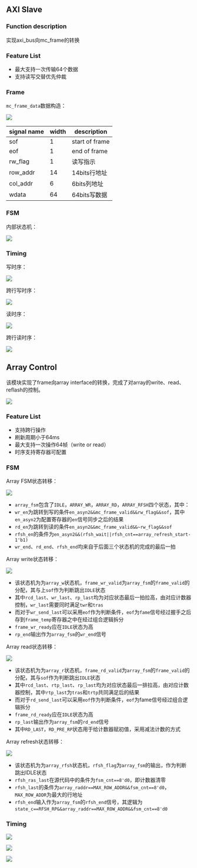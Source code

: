 ## AXI Slave

### Function description

实现axi_bus向mc_frame的转换

### Feature List

- 最大支持一次传输64个数据
- 支持读写交替优先仲裁

### Frame

`mc_frame_data`数据构造：

![](../doc/img/frame.png)

|signal name	|width	|description|
| -- | -- | -- |
|sof	|1	|start of frame|
|eof	|1	|end of frame|
|rw_flag	|1	|读写指示|
|row_addr	|14	|14bits行地址|
|col_addr	|6	|6bits列地址|
|wdata	|64	|64bits写数据|

### FSM

内部状态机：

![](../doc/img/fsm_axi_slave.png)

### Timing

写时序：

![](../doc/img/axi_slave_write.png)

跨行写时序：

![](../doc/img/axi_slave_write_cross_row.png)

读时序：

![](../doc/img/axi_slave_read.png)

跨行读时序：

![](../doc/img/axi_slave_read_cross_row.png)

## Array Control

该模块实现了frame向array interface的转换，完成了对array的write、read、reflash的控制。

![](../doc/img/array_ctrl.png)

### Feature List

- 支持跨行操作
- 刷新周期小于64ms
- 最大支持一次操作64帧（write or read）
- 时序支持寄存器可配置

### FSM

Array FSM状态转移：

![](../doc/img/array_ctrl.png)

- `array_fsm`包含了`IDLE`，`ARRAY_WR`，`ARRAY_RD`，`ARRAY_RFSH`四个状态，其中：
- `wr_en`为跳转到写的条件`en_asyn2&&mc_frame_valid&&rw_flag&&sof`，其中`en_asyn2`为配置寄存器的`en`信号同步之后的结果 
- `rd_en`为跳转到读的条件`en_asyn2&&mc_frame_valid&&~rw_flag&&sof`
- `rfsh_en`的条件为`en_asyn2&&(rfsh_wait||rfsh_cnt==array_refresh_start-1'b1)`
- `wr_end`、`rd_end`、`rfsh_end`均来自于后面三个状态机的完成的最后一拍

Array write状态转移：

![](../doc/img/fsm_array_w.png)

- 该状态机为为`array_w`状态机，`frame_wr_valid`为`array_fsm`的`frame_valid`的分配，其与上`sof`作为判断跳出`IDLE`状态
- 其中`rcd_last`、`wr_last`、`rp_last`均为对应状态最后一拍拉高，由对应计数器控制，`wr_last`需要同时满足`twr`和`tras`
- 而对于`wr_send_last`可以采用`eof`作为判断条件，`eof`为`fame`信号经过握手之后存到`frame_temp`寄存器之中在经过组合逻辑拆分
- `frame_wr_ready`应在`IDLE`状态为高
- `rp_end`输出作为`array_fsm`的`wr_end`信号

Array read状态转移：

![](../doc/img/array_fsm_r.png)

- 该状态机为为`array_r`状态机，`frame_rd_valid`为`array_fsm`的`frame_valid`的分配，其与`sof`作为判断跳出`IDLE`状态
- 其中`rcd_last`、`rtp_last`、`rp_last`均为对应状态最后一排拉高，由对应计数器控制，其中`rtp_last`为`tras`和`trtp`共同满足后的结果
- 而对于`rd_send_last`可以采用`eof`作为判断条件，`eof`为fame信号经过组合逻辑拆分
- `frame_rd_ready`应在`IDLE`状态为高
- `rp_last`输出作为`array_fsm`的`rd_end`信号
- 其中`RD_LAST`，`RD_PRE_RP`状态用于给计数器赋初值，采用减法计数的方式

Array refresh状态转移：

![](../doc/img/array_rfsh.png)

- 该状态机为为`array_rfsh`状态机，`rfsh_flag`为`array_fsm`的输出，作为判断跳出IDLE状态
- `rfsh_ras_last`在源代码中的条件为`fsm_cnt==8'd0`，即计数器清零
- `rfsh_last`的条件为`array_raddr==MAX_ROW_ADDR&&fsm_cnt==8'd0`，`MAX_ROW_ADDR`为最大的行地址
- `rfsh_end`输入作为`array_fsm`的`rfsh_end`信号，其逻辑为`state_c==RFSH_RP&&array_raddr==MAX_ROW_ADDR&&fsm_cnt==8'd0`

### Timing

![](../doc/img/array_ctrl_wr_timing.png)

![](../doc/img/array_ctrl_rd_timing.png)

![](../doc/img/array_ctrl_refresh_timing.png)